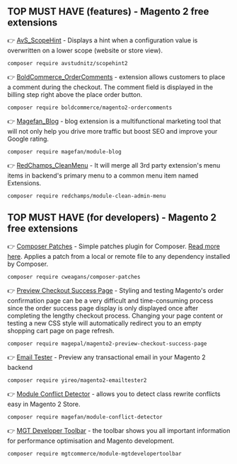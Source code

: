 ## TOP MUST HAVE (features) - Magento 2 free extensions
:point_right: [AvS_ScopeHint](https://github.com/avstudnitz/AvS_ScopeHint2) - Displays a hint when a configuration value is overwritten on a lower scope (website or store view).
```
composer require avstudnitz/scopehint2
```

:point_right: [BoldCommerce_OrderComments](https://github.com/boldcommerce/magento2-ordercomments) - extension allows customers to place a comment during the checkout. The comment field is displayed in the billing step right above the place order button.
```
composer require boldcommerce/magento2-ordercomments
```

:point_right: [Magefan_Blog](https://github.com/magefan/module-blog) - blog extension is a multifunctional marketing tool that will not only help you drive more traffic but boost SEO and improve your Google rating.
```
composer require magefan/module-blog
```

:point_right: [RedChamps_CleanMenu](https://github.com/redchamps/clean-admin-menu) - It will merge all 3rd party extension's menu items in backend's primary menu to a common menu item named Extensions.
```
composer require redchamps/module-clean-admin-menu
```

## TOP MUST HAVE (for developers) - Magento 2 free extensions
:point_right: [Composer Patches](https://github.com/cweagans/composer-patches) - Simple patches plugin for Composer. [Read more here](https://m.academy/blog/how-to-apply-github-commit-magento-core-code/). Applies a patch from a local or remote file to any dependency installed by Composer.
```
composer require cweagans/composer-patches
```

:point_right: [Preview Checkout Success Page](https://github.com/cweagans/composer-patches) - Styling and testing Magento's order confirmation page can be a very difficult and time-consuming process since the order success page display is only displayed once after completing the lengthy checkout process. Changing your page content or testing a new CSS style will automatically redirect you to an empty shopping cart page on page refresh.
```
composer require magepal/magento2-preview-checkout-success-page
```

:point_right: [Email Tester](https://github.com/yireo/Yireo_EmailTester2) - Preview any transactional email in your Magento 2 backend
```
composer require yireo/magento2-emailtester2
```

:point_right: [Module Conflict Detector](https://github.com/magefan/module-conflict-detector) - allows you to detect class rewrite conflicts easy in Magento 2 Store.
```
composer require magefan/module-conflict-detector
```

:point_right: [MGT Developer Toolbar](https://github.com/mgtcommerce/Mgt_Developertoolbar) - the toolbar shows you all important information for performance optimisation and Magento development.
```
composer require mgtcommerce/module-mgtdevelopertoolbar
```

